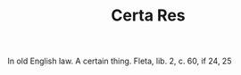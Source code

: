 ---
title: Certa Res
letter: C
permalink: "/definitions/bld-certa-res.html"
body: In old English law. A certain thing. Fleta, lib. 2, c. 60, if 24, 25
published_at: '2018-07-07'
source: Black's Law Dictionary 2nd Ed (1910)
layout: post
---